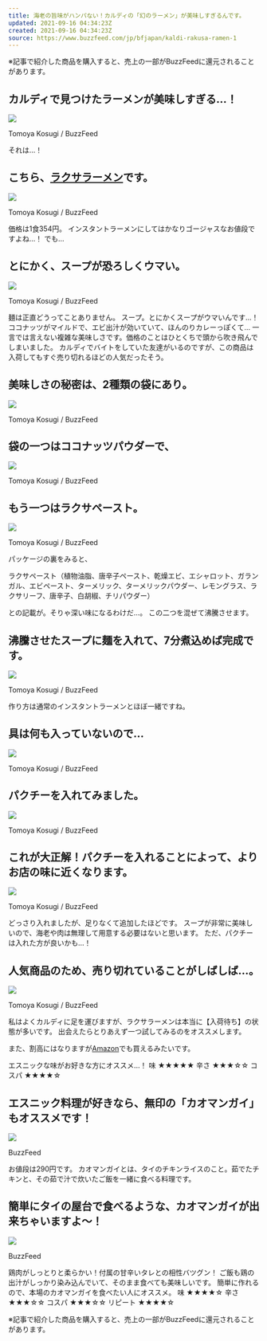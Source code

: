 ```yaml
---
title: 海老の旨味がハンパない！カルディの「幻のラーメン」が美味しすぎるんです。
updated: 2021-09-16 04:34:23Z
created: 2021-09-16 04:34:23Z
source: https://www.buzzfeed.com/jp/bfjapan/kaldi-rakusa-ramen-1
---
```


※記事で紹介した商品を購入すると、売上の一部がBuzzFeedに還元されることがあります。

##   カルディで見つけたラーメンが美味しすぎる…！

 ![](https://img.buzzfeed.com/buzzfeed-static/static/2021-03/22/3/asset/c468f137d1f6/sub-buzz-6990-1616384720-5.jpg?downsize=700%3A%2A&output-quality=auto&output-format=auto)

  Tomoya Kosugi / BuzzFeed

それは…！

##   こちら、[ラクサラーメン](https://www.amazon.co.jp/dp/B01CXYRVCU?tag=bfj2019-22&ascsubtag=6043088%2C3%2C15%2Cmobile_web%2C0%2C0%2C17080460)です。

 ![](https://img.buzzfeed.com/buzzfeed-static/static/2021-03/19/6/asset/00ce333334d7/sub-buzz-2914-1616135696-2.jpg?downsize=700%3A%2A&output-quality=auto&output-format=auto)

  Tomoya Kosugi / BuzzFeed

価格は1食354円。
インスタントラーメンにしてはかなりゴージャスなお値段ですよね…！
でも…

##   とにかく、スープが恐ろしくウマい。

 ![](https://img.buzzfeed.com/buzzfeed-static/static/2021-03/22/3/asset/c468f137d1f6/sub-buzz-7001-1616385416-14.jpg)

  Tomoya Kosugi / BuzzFeed

麺は正直どうってことありません。
スープ。とにかくスープがウマいんです…！
ココナッツがマイルドで、エビ出汁が効いていて、ほんのりカレーっぽくて…
一言では言えない複雑な美味しさです。価格のことはひとくちで頭から吹き飛んでしまいました。
カルディでバイトをしていた友達がいるのですが、この商品は入荷してもすぐ売り切れるほどの人気だったそう。

##   美味しさの秘密は、2種類の袋にあり。

 ![](https://img.buzzfeed.com/buzzfeed-static/static/2021-03/19/6/asset/507aca16de1d/sub-buzz-2882-1616136016-15.jpg)

  Tomoya Kosugi / BuzzFeed

##   袋の一つはココナッツパウダーで、

 ![](https://img.buzzfeed.com/buzzfeed-static/static/2021-03/19/6/asset/fcb048087ca5/sub-buzz-2863-1616136055-3.jpg)

  Tomoya Kosugi / BuzzFeed

##   もう一つはラクサペースト。

 ![](https://img.buzzfeed.com/buzzfeed-static/static/2021-03/19/6/asset/fcb048087ca5/sub-buzz-2867-1616136052-7.jpg)

  Tomoya Kosugi / BuzzFeed

パッケージの裏をみると、

ラクサペースト（植物油脂、唐辛子ペースト、乾燥エビ、エシャロット、ガランガル、エビペースト、ターメリック、ターメリックパウダー、レモングラス、ラクサリーフ、唐辛子、白胡椒、チリパウダー）

との記載が。そりゃ深い味になるわけだ…。
この二つを混ぜて沸騰させます。

##   沸騰させたスープに麺を入れて、7分煮込めば完成です。

 ![](https://img.buzzfeed.com/buzzfeed-static/static/2021-03/19/6/asset/022039898d8b/sub-buzz-2874-1616136158-38.jpg)

  Tomoya Kosugi / BuzzFeed

作り方は通常のインスタントラーメンとほぼ一緒ですね。

##   具は何も入っていないので…

 ![](https://img.buzzfeed.com/buzzfeed-static/static/2021-03/22/0/asset/89a5c2ea5d33/sub-buzz-6834-1616373603-6.jpg)

  Tomoya Kosugi / BuzzFeed

##   パクチーを入れてみました。

 ![](https://img.buzzfeed.com/buzzfeed-static/static/2021-03/19/6/asset/a56b68ef811e/sub-buzz-2853-1616136284-39.jpg)

  Tomoya Kosugi / BuzzFeed

##   これが大正解！パクチーを入れることによって、よりお店の味に近くなります。

 ![](https://img.buzzfeed.com/buzzfeed-static/static/2021-03/22/0/asset/56aa04974c49/sub-buzz-6775-1616374142-11.jpg)

  Tomoya Kosugi / BuzzFeed

どっさり入れましたが、足りなくて追加したほどです。
スープが非常に美味しいので、海老や肉は無理して用意する必要はないと思います。
ただ、パクチーは入れた方が良いかも…！

##   人気商品のため、売り切れていることがしばしば…。

 ![](https://img.buzzfeed.com/buzzfeed-static/static/2021-03/22/1/asset/00ce333334d7/sub-buzz-6964-1616377780-18.jpg)

  Tomoya Kosugi / BuzzFeed

私はよくカルディに足を運びますが、ラクサラーメンは本当に【入荷待ち】の状態が多いです。
出会えたらとりあえず一つ試してみるのをオススメします。

また、割高にはなりますが[Amazon](https://www.amazon.co.jp/dp/B01CXYRVCU?tag=bfj2019-22&ascsubtag=6043088%2C12%2C15%2Cmobile_web%2C0%2C0%2C17080459)でも買えるみたいです。

エスニックな味がお好きな方にオススメ…！
味 ★★★★★
辛さ ★★★☆☆
コスパ ★★★★☆

##   エスニック料理が好きなら、無印の「カオマンガイ」もオススメです！

 ![](https://img.buzzfeed.com/buzzfeed-static/static/2021-08/27/0/asset/1fbd3cb48eae/sub-buzz-702-1630025027-17.jpg)

  BuzzFeed

お値段は290円です。
カオマンガイとは、タイのチキンライスのこと。茹でたチキンと、その茹で汁で炊いたご飯を一緒に食べる料理です。

##   簡単にタイの屋台で食べるような、カオマンガイが出来ちゃいますよ〜！

 ![](https://img.buzzfeed.com/buzzfeed-static/static/2021-08/27/0/asset/6a970cdef74d/sub-buzz-813-1630025090-28.jpg)

  BuzzFeed

鶏肉がしっとりと柔らかい！付属の甘辛いタレとの相性バツグン！
ご飯も鶏の出汁がしっかり染み込んでいて、そのまま食べても美味しいです。
簡単に作れるので、本場のカオマンガイを食べたい人にオススメ。
味 ★★★★☆
辛さ★★★☆☆
コスパ ★★★☆☆
リピート ★★★★☆

※記事で紹介した商品を購入すると、売上の一部がBuzzFeedに還元されることがあります。
